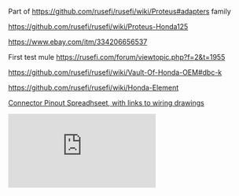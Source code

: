 Part of https://github.com/rusefi/rusefi/wiki/Proteus#adapters family

https://github.com/rusefi/rusefi/wiki/Proteus-Honda125

https://www.ebay.com/itm/334206656537

First test mule https://rusefi.com/forum/viewtopic.php?f=2&t=1955

https://github.com/rusefi/rusefi/wiki/Vault-Of-Honda-OEM#dbc-k

https://github.com/rusefi/rusefi/wiki/Honda-Element

[Connector Pinout Spreadhseet, with links to wiring drawings](https://docs.google.com/spreadsheets/d/1G6FDarE99hbd0HSs6bh5kEkZy6p-kYTxa0NcJpE1HUc)


![x](https://rusefi.com/forum/download/file.php?id=8391)
